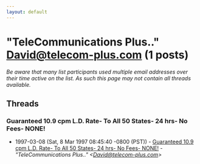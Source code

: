 ```yaml
---
layout: default
---
```


# "TeleCommunications Plus.." <David@telecom-plus.com> (1 posts)

_Be aware that many list participants used multiple email addresses over their time active on the list. As such this page may not contain all threads available._

## Threads

### Guaranteed 10.9 cpm L.D. Rate- To All 50 States- 24 hrs- No Fees- NONE!
+ 1997-03-08 (Sat, 8 Mar 1997 08:45:40 -0800 (PST)) - [Guaranteed 10.9 cpm L.D. Rate- To All 50 States- 24 hrs- No Fees- NONE!](/archive/1997/03/64198b5b86110f76cb5ff3fad9eace86a3bbdf6367a6ade0c0fa7f40d98c999d) - _"TeleCommunications Plus.." \<David@telecom-plus.com\>_

